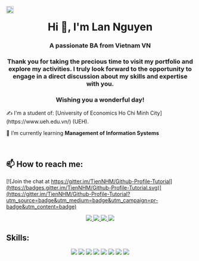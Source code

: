 <img align="left" width="20" src="https://github.githubassets.com/images/modules/profile/profile-first-repo.svg">
<h1 align="center">Hi 👋, I'm Lan Nguyen</h1>
<p align="center">
  <h3 align="center">A passionate BA from Vietnam VN</h3>
   <h3 align="center">Thank you for taking the precious time to visit my portfolio and explore my activities. 
     I truly look forward to the opportunity to engage in a direct discussion about my skills and expertise with you.</h3>
<h3 align="center">Wishing you a wonderful day!</h3>
</p>
✍ I'm a student of: [University of Economics Ho Chi Minh City](https://www.ueh.edu.vn/) (UEH).

🌱 I’m currently learning **Management of Information Systems**

<br />

## 📫 How to reach me:

[![Join the chat at https://gitter.im/TienNHM/Github-Profile-Tutorial](https://badges.gitter.im/TienNHM/Github-Profile-Tutorial.svg)](https://gitter.im/TienNHM/Github-Profile-Tutorial?utm_source=badge&utm_medium=badge&utm_campaign=pr-badge&utm_content=badge)

<p align="center">
  <a href="https://www.linkedin.com/in/lannguyen10251/">
    <img src="https://img.icons8.com/fluent/48/000000/linkedin.png"/>
  </a>
  <a href="https://www.facebook.com/Orchid.APR419">
    <img src="https://img.icons8.com/fluent/48/000000/facebook-new.png" target="_blank" />
  </a> 
  <a href="https://github.com/lannguyen10251">
    <img src="https://img.icons8.com/fluent/48/000000/github.png"/>
  </a>
  <a href="mailto:lannguyen.41903@gmail.com" alt="Email">
    <img src="https://img.icons8.com/fluent/48/000000/mailing.png"/>
  </a>
</p>

## Skills:
<p align="center"> 
  <img src="https://img.icons8.com/color/48/000000/microsoft-sql-server.png"/>
  <img src="https://img.icons8.com/color/48/000000/mysql-logo.png"/>
  <img src="https://img.icons8.com/color/48/000000/github-2.png"/>
  <img src="https://img.icons8.com/color/48/visual-studio-code-2019.png"/>
  <img src="https://img.icons8.com/fluency/48/visual-studio.png"/>
  <img src="https://img.icons8.com/color/48/power-bi.png"/>
  <img src="https://img.icons8.com/fluency/48/rstudio.png"/>
  <img src="https://img.icons8.com/color/48/microsoft-excel-2019--v1.png"/>
</p>
